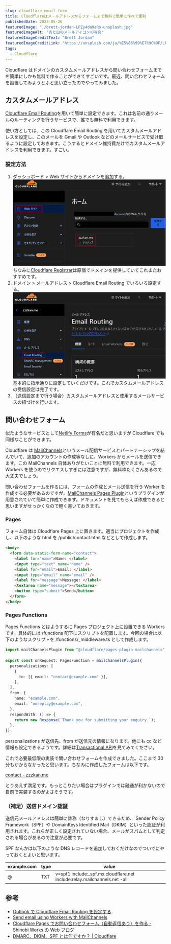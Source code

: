 ```yaml
---
slug: cloudflare-email-form
title: Cloudflareはメールアドレスからフォームまで無料で簡単に作れて便利
publishedDate: 2023-05-26
featuredImage: "./brett-jordan-LPZy4da9aRo-unsplash.jpg"
featuredImageAlt: "青と白のメールアイコンの写真"
featuredImageCreditText: "Brett Jordan"
featuredImageCreditLink: "https://unsplash.com/ja/%E5%86%99%E7%9C%9F/LPZy4da9aRo"
tags:
  - Cloudflare
---
```


Cloudflare はドメインのカスタムメールアドレスから問い合わせフォームまでを簡単にしかも無料で作ることができてすごいです。最近、問い合わせフォームを設置してみようとふと思い立ったのでやってみました。

## カスタムメールアドレス

[Cloudflare Email Routing](https://www.cloudflare.com/ja-jp/products/email-routing/)を用いて簡単に設定できます。これは名前の通りメールのルーティングを行うサービスで、誰でも無料で利用できます。

使い方としては、この Cloudflare Email Routing を用いてカスタムメールアドレスを設定し、このメールを Gmail や Outlook などのメールサービスで受け取るように設定しておきます。こうするとドメイン維持費だけでカスタムメールアドレスを利用できます。すごい。

### 設定方法

1. ダッシュボード > Web サイトからドメインを追加する。
   ![Webサイトの設定画面](./add-domain.png)
   ちなみに[Cloudflare Registrar](https://www.cloudflare.com/ja-jp/products/registrar/)は原価でドメインを提供していてこれまたおすすめです。
2. ドメイン > メールアドレス > Cloudflare Email Routing でいろいろ設定する。
   ![Cloudflare Email Routingの設定画面](cloudflareemailrouting.png)
   基本的に指示通りに設定していくだけです。これでカスタムメールアドレスの受信設定は完了です。
3. （送信設定まで行う場合）カスタムメールアドレスと使用するメールサービスの紐づけを行います。

## 問い合わせフォーム

似たようなサービスとして[Netlify Forms](https://www.netlify.com/products/forms/)が有名だと思いますが Cloudflare でも同様なことができます。

Cloudflare は [MailChannels](https://www.mailchannels.com/)というメール配信サービスとパートナーシップを結んでいて、追加のアカウントの作成等なしに、Workers からメールを送信できます。この MailChannels 自体ありがたいことに無料で利用できます。一応 Workers を使うのでリクエスしすぎには注意ですが、無料枠たくさんあるので大丈夫でしょう。

問い合わせフォームを作るには、フォームの作成とメール送信を行う Worker を作成する必要があるのですが、[MailChannels Pages Plugin](https://developers.cloudflare.com/pages/platform/functions/plugins/mailchannels/)というプラグインが用意されていて簡単に作成できます。ドキュメントを見てもらえば作成できると思いますがせっかくなので軽く書いておきます。

### Pages

フォーム自体は Cloudflare Pages 上に置きます。適当にプロジェクトを作成し、以下のような html を /public/contact.html などとして作成します。

```html
<body>
  <form data-static-form-name="contact">
    <label for="name">Name: </label>
    <input type="text" name="name" />
    <label for="email">Email: </label>
    <input type="email" name="email" />
    <label for="message">Message: </label>
    <textarea name="message"></textarea>
    <button type="submit">Send</button>
  </form>
</body>
```

### Pages Functions

Pages Functions とはようするに Pages プロジェクト上に設置できる Workers です。具体的には /functions 配下にスクリプトを配置します。今回の場合は以下のようなスクリプトを /functions/\_middleware.ts として作成します。

```ts
import mailChannelsPlugin from "@cloudflare/pages-plugin-mailchannels";

export const onRequest: PagesFunction = mailChannelsPlugin({
  personalizations: [
    {
      to: [{ email: "contact@example.com" }],
    },
  ],
  from: {
    name: "example.com",
    email: "noreplay@example.com",
  },
  respondWith: () => {
    return new Response(`Thank you for submitting your enquiry.`);
  },
});
```

personalizations が送信先、from が送信元の情報になります。他にも cc など情報も設定できるようです。詳細は[Transactional API](https://api.mailchannels.net/tx/v1/documentation)を見てみてください。

これで必要最低限の実装で問い合わせフォームを作成できました。ここまで 30 分もかからなかったと思います。ちなみに作成したフォームは以下です。

[contact - zzzkan.me](https://zzzkan.me/contact)

とりあえず満足です。もっとこりたい場合はプラグインでは融通が利かないので自前で実装するのがよさそうです。

### （補足）送信ドメイン認証

送信元メールアドレスは簡単に詐称（なりすまし）できるため、 Sender Policy Framework（SPF）や DomainKeys Identified Mail（DKIM）といった認証が利用されます。これらが正しく設定されていない場合、メールがスパムとして判定される場合があるので注意が必要です。

SPF なんかは以下のような DNS レコードを追加しておくだけなのでついでにやっておくとよいと思います。

| example.com | type | value                                                                      |
| ----------- | ---- | -------------------------------------------------------------------------- |
| @           | TXT  | v=spf1 include:\_spf.mx.cloudflare.net include:relay.mailchannels.net -all |

## 参考

- [Outlook で Cloudflare Email Routing を設定する](https://zenn.dev/honahuku/articles/outlook_set_cf_mail_routing)
- [Send email using Workers with MailChannels](https://blog.cloudflare.com/sending-email-from-workers-with-mailchannels/)
- [Cloudflare Pages でお問い合わせフォーム（自動返信あり）を作る - Shinobi Works の Web ブログ](https://shinobiworks.com/blog/653/)
- [DMARC、DKIM、SPF とは何ですか？ | Cloudflare](https://www.cloudflare.com/ja-jp/learning/email-security/dmarc-dkim-spf/)
